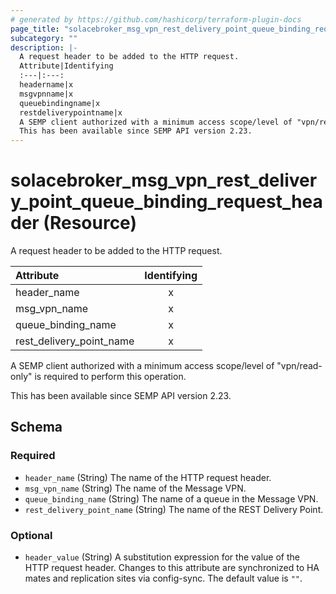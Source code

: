 ```yaml
---
# generated by https://github.com/hashicorp/terraform-plugin-docs
page_title: "solacebroker_msg_vpn_rest_delivery_point_queue_binding_request_header Resource - solacebroker"
subcategory: ""
description: |-
  A request header to be added to the HTTP request.
  Attribute|Identifying
  :---|:---:
  headername|x
  msgvpnname|x
  queuebindingname|x
  restdeliverypointname|x
  A SEMP client authorized with a minimum access scope/level of "vpn/read-only" is required to perform this operation.
  This has been available since SEMP API version 2.23.
---
```


# solacebroker_msg_vpn_rest_delivery_point_queue_binding_request_header (Resource)

A request header to be added to the HTTP request.


Attribute|Identifying
:---|:---:
header_name|x
msg_vpn_name|x
queue_binding_name|x
rest_delivery_point_name|x



A SEMP client authorized with a minimum access scope/level of "vpn/read-only" is required to perform this operation.

This has been available since SEMP API version 2.23.



<!-- schema generated by tfplugindocs -->
## Schema

### Required

- `header_name` (String) The name of the HTTP request header.
- `msg_vpn_name` (String) The name of the Message VPN.
- `queue_binding_name` (String) The name of a queue in the Message VPN.
- `rest_delivery_point_name` (String) The name of the REST Delivery Point.

### Optional

- `header_value` (String) A substitution expression for the value of the HTTP request header. Changes to this attribute are synchronized to HA mates and replication sites via config-sync. The default value is `""`.
